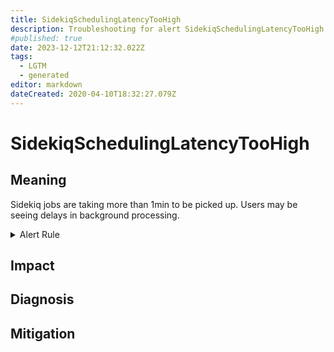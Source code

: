 ```yaml
---
title: SidekiqSchedulingLatencyTooHigh
description: Troubleshooting for alert SidekiqSchedulingLatencyTooHigh
#published: true
date: 2023-12-12T21:12:32.022Z
tags: 
  - LGTM
  - generated
editor: markdown
dateCreated: 2020-04-10T18:32:27.079Z
---
```


# SidekiqSchedulingLatencyTooHigh

## Meaning
[//]: # "Short paragraph that explains what the alert means"
Sidekiq jobs are taking more than 1min to be picked up. Users may be seeing delays in background processing.

<details>
  <summary>Alert Rule</summary>

{{% rule "sidekiq/strech-sidekiq-exporter.yml" "SidekiqSchedulingLatencyTooHigh" %}}

<!-- Rule when generated

```yaml
alert: SidekiqSchedulingLatencyTooHigh
expr: max(sidekiq_queue_latency) > 60
for: 0m
labels:
    severity: critical
annotations:
    summary: Sidekiq scheduling latency too high (instance {{ $labels.instance }})
    description: |-
        Sidekiq jobs are taking more than 1min to be picked up. Users may be seeing delays in background processing.
          VALUE = {{ $value }}
          LABELS = {{ $labels }}
    runbook: https://github.com/srerun/prometheus-alerts/blob/main/content/runbooks/strech-sidekiq-exporter/SidekiqSchedulingLatencyTooHigh.md

```

-->

</details>


## Impact
[//]: # "What could / will happen if the alert is not addressed"



## Diagnosis
[//]: # "Steps to take to identify the cause of the problem"



## Mitigation
[//]: # "The steps necessary to resolve the alert"
